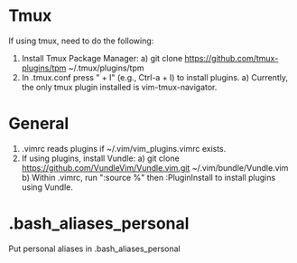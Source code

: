# Tmux
If using tmux, need to do the following:
1) Install Tmux Package Manager:
  a) git clone https://github.com/tmux-plugins/tpm ~/.tmux/plugins/tpm
2) In .tmux.conf press "<prefix> + I" (e.g., Ctrl-a + I) to install plugins.
  a) Currently, the only tmux plugin installed is  vim-tmux-navigator.

# General
1) .vimrc reads plugins if ~/.vim/vim_plugins.vimrc exists.
2) If using plugins, install Vundle:
  a) git clone https://github.com/VundleVim/Vundle.vim.git ~/.vim/bundle/Vundle.vim
  b) Within .vimrc, run ":source %" then :PluginInstall to install plugins using
     Vundle.

# .bash_aliases_personal
Put personal aliases in .bash_aliases_personal
